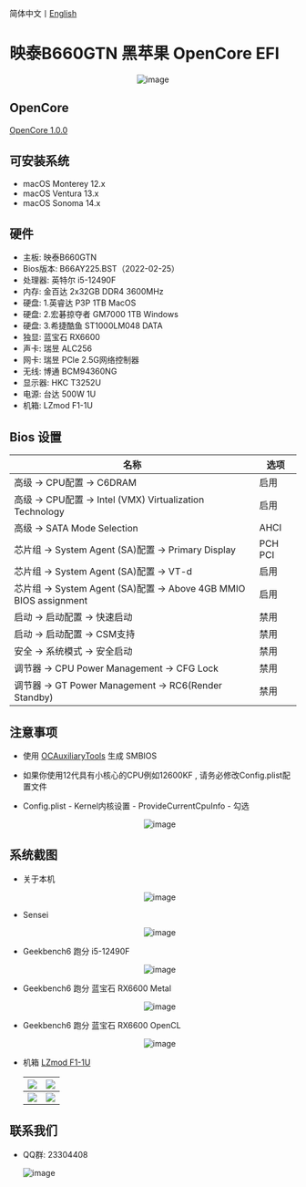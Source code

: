 简体中文丨[English](README.md)

# 映泰B660GTN  黑苹果 OpenCore EFI

<div align="center">

![image](ScreenShot/Motherboard/Motherboard.CH.png)

</div>

## OpenCore

[OpenCore 1.0.0](https://github.com/acidanthera/OpenCorePkg)

## 可安装系统

- macOS Monterey 12.x
- macOS Ventura 13.x
- macOS Sonoma 14.x

## 硬件

- 主板: 映泰B660GTN
- Bios版本: B66AY225.BST（2022-02-25）
- 处理器: 英特尔 i5-12490F
- 内存: 金百达 2x32GB DDR4 3600MHz
- 硬盘: 1.英睿达 P3P 1TB MacOS
- 硬盘: 2.宏碁掠夺者 GM7000 1TB Windows
- 硬盘: 3.希捷酷鱼 ST1000LM048 DATA
- 独显: 蓝宝石 RX6600
- 声卡: 瑞昱 ALC256
- 网卡: 瑞昱 PCle 2.5G网络控制器
- 无线: 博通 BCM94360NG
- 显示器: HKC T3252U
- 电源: 台达 500W 1U
- 机箱: LZmod F1-1U

## Bios 设置

| 名称                                                          | 选项      |
|-------------------------------------------------------------|---------|
| 高级 → CPU配置 → C6DRAM                                         | 启用      |
| 高级 → CPU配置 →  Intel (VMX) Virtualization Technology         | 启用      |
| 高级 → SATA Mode Selection                                    | AHCI    |
| 芯片组 → System Agent (SA)配置 → Primary Display                 | PCH PCI |
| 芯片组 → System Agent (SA)配置 →  VT-d                           | 启用      |
| 芯片组 → System Agent (SA)配置 →  Above 4GB MMIO BIOS assignment | 启用      |
| 启动 → 启动配置 → 快速启动                                            | 禁用      |
| 启动 → 启动配置 → CSM支持                                           | 禁用      |
| 安全 → 系统模式 → 安全启动                                            | 禁用      |
| 调节器 → CPU Power Management → CFG Lock                       | 禁用      |
| 调节器 → GT Power Management → RC6(Render Standby)             | 禁用      |

## 注意事项

- 使用 [OCAuxiliaryTools](https://github.com/ic005k/OCAuxiliaryTools) 生成 SMBIOS

- 如果你使用12代具有小核心的CPU例如12600KF , 请务必修改Config.plist配置文件

- Config.plist - Kernel内核设置 - ProvideCurrentCpuInfo - 勾选

   <div align="center">

  ![image](ScreenShot/config.webp)

   </div>

## 系统截图

- 关于本机

    <div align="center">

  ![image](ScreenShot/Mac_Version.webp)

    </div>

- Sensei

    <div align="center">

  ![image](ScreenShot/Sensei.webp)

    </div>

- Geekbench6 跑分 i5-12490F

    <div align="center">

  ![image](ScreenShot/Geekbench/CPU.webp)

    </div>

- Geekbench6 跑分 蓝宝石 RX6600 Metal

    <div align="center">

  ![image](ScreenShot/Geekbench/GPU_Metal.webp)

    </div>

- Geekbench6 跑分 蓝宝石 RX6600 OpenCL

    <div align="center">

  ![image](ScreenShot/Geekbench/GPU_OpenCL.webp)

    </div>

- 机箱 [LZmod F1-1U](https://caseend.com/data/lzmod-studio/lzmod-f1-1u)

  | ![](/ScreenShot/Case/1.webp) | ![](/ScreenShot/Case/2.webp) |
  |------------------------------|------------------------------|
  | ![](/ScreenShot/Case/4.webp) | ![](/ScreenShot/Case/3.webp) |

## 联系我们

- QQ群: 23304408

  ![image](ScreenShot/QRCode.png)

